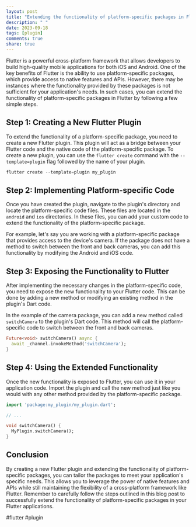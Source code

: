 ```yaml
---
layout: post
title: "Extending the functionality of platform-specific packages in Flutter."
description: " "
date: 2023-09-18
tags: [plugin]
comments: true
share: true
---
```


Flutter is a powerful cross-platform framework that allows developers to build high-quality mobile applications for both iOS and Android. One of the key benefits of Flutter is the ability to use platform-specific packages, which provide access to native features and APIs. However, there may be instances where the functionality provided by these packages is not sufficient for your application's needs. In such cases, you can extend the functionality of platform-specific packages in Flutter by following a few simple steps.

## Step 1: Creating a New Flutter Plugin

To extend the functionality of a platform-specific package, you need to create a new Flutter plugin. This plugin will act as a bridge between your Flutter code and the native code of the platform-specific package. To create a new plugin, you can use the `flutter create` command with the `--template=plugin` flag followed by the name of your plugin.

```dart
flutter create --template=plugin my_plugin
```

## Step 2: Implementing Platform-specific Code

Once you have created the plugin, navigate to the plugin's directory and locate the platform-specific code files. These files are located in the `android` and `ios` directories. In these files, you can add your custom code to extend the functionality of the platform-specific package.

For example, let's say you are working with a platform-specific package that provides access to the device's camera. If the package does not have a method to switch between the front and back cameras, you can add this functionality by modifying the Android and iOS code.

## Step 3: Exposing the Functionality to Flutter

After implementing the necessary changes in the platform-specific code, you need to expose the new functionality to your Flutter code. This can be done by adding a new method or modifying an existing method in the plugin's Dart code.

In the example of the camera package, you can add a new method called `switchCamera` to the plugin's Dart code. This method will call the platform-specific code to switch between the front and back cameras.

```dart
Future<void> switchCamera() async {
  await _channel.invokeMethod('switchCamera');
}
```

## Step 4: Using the Extended Functionality

Once the new functionality is exposed to Flutter, you can use it in your application code. Import the plugin and call the new method just like you would with any other method provided by the platform-specific package.

```dart
import 'package:my_plugin/my_plugin.dart';

// ...

void switchCamera() {
  MyPlugin.switchCamera();
}
```

## Conclusion

By creating a new Flutter plugin and extending the functionality of platform-specific packages, you can tailor the packages to meet your application's specific needs. This allows you to leverage the power of native features and APIs while still maintaining the flexibility of a cross-platform framework like Flutter. Remember to carefully follow the steps outlined in this blog post to successfully extend the functionality of platform-specific packages in your Flutter applications.

#flutter #plugin